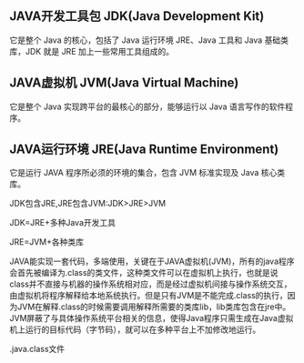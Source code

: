 ## JAVA开发工具包 JDK(Java Development Kit) 
它是整个 Java 的核心，包括了 Java 运行环境 JRE、Java 工具和 Java 基础类库，JDK 就是 JRE 加上一些常用工具组成的。

## JAVA虚拟机 JVM(Java Virtual Machine) 
它是整个 Java 实现跨平台的最核心的部分，能够运行以 Java 语言写作的软件程序。

## JAVA运行环境 JRE(Java Runtime Environment) 
它是运行 JAVA 程序所必须的环境的集合，包含 JVM 标准实现及 Java 核心类库。

JDK包含JRE,JRE包含JVM:JDK>JRE>JVM

JDK=JRE+多种Java开发工具

JRE=JVM+各种类库

JAVA能实现一套代码，多端使用，关键在于JAVA虚拟机(JVM)，所有的java程序会首先被编译为.class的类文件，这种类文件可以在虚拟机上执行，也就是说class并不直接与机器的操作系统相对应，而是经过虚拟机间接与操作系统交互，由虚拟机将程序解释给本地系统执行。但是只有JVM是不能完成.class的执行，因为JVM在解释.class的时候需要调用解释所需要的类库lib，lib类库包含在jre中。JVM屏蔽了与具体操作系统平台相关的信息，使得Java程序只需生成在Java虚拟机上运行的目标代码（字节码），就可以在多种平台上不加修改地运行。

.java.class文件
